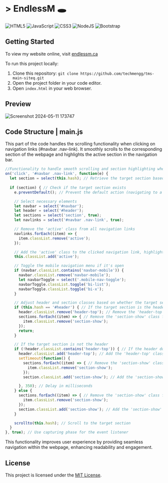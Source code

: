 # > EndlessM 🕳️

![HTML5](https://img.shields.io/badge/html5-%23E34F26.svg?style=for-the-badge&logo=html5&logoColor=white)
![JavaScript](https://img.shields.io/badge/javascript-%23323330.svg?style=for-the-badge&logo=javascript&logoColor=%23F7DF1E)
![CSS3](https://img.shields.io/badge/css3-%231572B6.svg?style=for-the-badge&logo=css3&logoColor=white)
![NodeJS](https://img.shields.io/badge/node.js-6DA55F?style=for-the-badge&logo=node.js&logoColor=white)
![Bootstrap](https://img.shields.io/badge/bootstrap-%238511FA.svg?style=for-the-badge&logo=bootstrap&logoColor=white)

## Getting Started

To view my website online, visit [endlessm.ca](https://endlessm.ca/)

To run this project locally:

1. Clone this repository: `git clone https://github.com/techmengg/tms-main-siteq.git`
2. Open the project folder in your code editor.
3. Open `index.html` in your web browser.

## Preview

![Screenshot 2024-05-11 173747](https://github.com/techmengg/tms-main-siteq/assets/125338813/9dcda60b-93d4-43c7-a65a-515f1db32601)

## Code Structure | main.js

This part of the code handles the scrolling functionality when clicking on navigation links (#navbar .nav-link). It smoothly scrolls to the corresponding section of the webpage and highlights the active section in the navigation bar.
```javascript
//Functionality to handle smooth scrolling and section highlighting when clicking on navigation links
on('click', '#navbar .nav-link', function(e) { 
  let section = select(this.hash); // Retrieve the target section based on the clicked link's hash
  
  if (section) { // Check if the target section exists
    e.preventDefault(); // Prevent the default action (navigating to a new page)

    // Select necessary elements
    let navbar = select('#navbar');
    let header = select('#header');
    let sections = select('section', true);
    let navlinks = select('#navbar .nav-link', true);

    // Remove the 'active' class from all navigation links
    navlinks.forEach((item) => {
      item.classList.remove('active');
    });

    // Add the 'active' class to the clicked navigation link, highlighting it as active
    this.classList.add('active');

    // Toggle the mobile navigation menu if it's open
    if (navbar.classList.contains('navbar-mobile')) {
      navbar.classList.remove('navbar-mobile');
      let navbarToggle = select('.mobile-nav-toggle');
      navbarToggle.classList.toggle('bi-list');
      navbarToggle.classList.toggle('bi-x');
    }

    // Adjust header and section classes based on whether the target section is the header or not
    if (this.hash == '#header') { // If the target section is the header
      header.classList.remove('header-top'); // Remove the 'header-top' class from the header
      sections.forEach((item) => { // Remove the 'section-show' class from all sections
        item.classList.remove('section-show');
      });
      return; 
    }

    // If the target section is not the header
    if (!header.classList.contains('header-top')) { // If the header does not have the 'header-top' class
      header.classList.add('header-top'); // Add the 'header-top' class to the header
      setTimeout(function() { 
        sections.forEach((item) => { // Remove the 'section-show' class from all sections
          item.classList.remove('section-show');
        });
        section.classList.add('section-show'); // Add the 'section-show' class to the target section

      }, 350); // Delay in milliseconds
    } else { 
      sections.forEach((item) => { // Remove the 'section-show' class from all sections
        item.classList.remove('section-show');
      });
      section.classList.add('section-show'); // Add the 'section-show' class to the target section
    }

    scrollto(this.hash); // Scroll to the target section
  }
}, true); // Use capturing phase for the event listener
```
This functionality improves user experience by providing seamless navigation within the webpage, enhancing readability and engagement.

## License


This project is licensed under the [MIT License](LICENSE).

